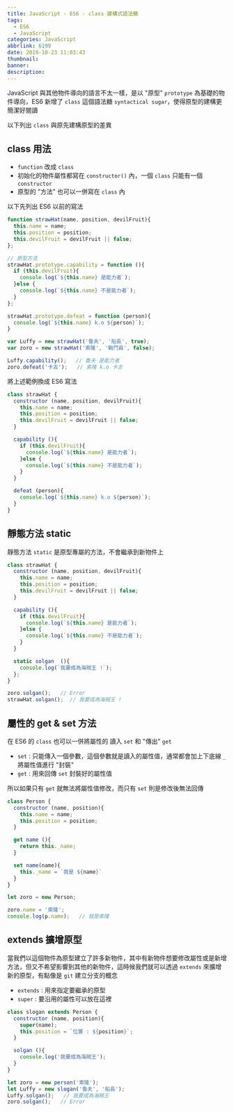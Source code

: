```yaml
---
title: JavaScript - ES6 - class 建構式語法糖
tags:
  - ES6
  - JavaScript
categories: JavaScript
abbrlink: 6199
date: 2019-10-23 11:03:43
thumbnail:
banner:
description:
---
```


JavaScript 與其他物件導向的語言不太一樣，是以 "原型" `prototype` 為基礎的物件導向，ES6 新增了 `class` 這個語法糖 `syntactical sugar`，使得原型的建構更簡潔好閱讀

<!-- more -->

以下列出 `class` 與原先建構原型的差異

## class 用法

* `function` 改成 `class`
* 初始化的物件屬性都寫在 `constructor()` 內，一個 `class` 只能有一個 `constructor`
* 原型的 "方法" 也可以一併寫在 `class` 內

以下先列出 ES6 以前的寫法

``` js
function strawHat(name, position, devilFruit){
  this.name = name;
  this.position = position;
  this.devilFruit = devilFruit || false;
};

// 原型方法
strawHat.prototype.capability = function (){
  if (this.devilFruit){
    console.log(`${this.name} 是能力者`);
  }else {
    console.log(`${this.name} 不是能力者`);
  }
};

strawHat.prototype.defeat = function (person){
  console.log(`${this.name} k.o ${person}`);
}

var Luffy = new strawHat('魯夫', '船長', true);
var zoro = new strawHat('索隆', '戰鬥員', false);

Luffy.capability();   // 魯夫 是能力者
zoro.defeat('卡古');   // 索隆 k.o 卡古
```

將上述範例換成 ES6 寫法

``` js
class strawHat {
  constructor (name, position, devilFruit){
    this.name = name;
    this.position = position;
    this.devilFruit = devilFruit || false;
  }

  capability (){
    if (this.devilFruit){
      console.log(`${this.name} 是能力者`);
    }else {
      console.log(`${this.name} 不是能力者`);
    }
  }

  defeat (person){
    console.log(`${this.name} k.o ${person}`);
  }
}
```

## 靜態方法 static

靜態方法 `static` 是原型專屬的方法，不會繼承到新物件上

``` js
class strawHat {
  constructor (name, position, devilFruit){
    this.name = name;
    this.position = position;
    this.devilFruit = devilFruit || false;
  }

  capability (){
    if (this.devilFruit){
      console.log(`${this.name} 是能力者`);
    }else {
      console.log(`${this.name} 不是能力者`);
    }
  }

  static solgan  (){
    console.log(`我要成為海賊王 !`);
  };
}

zoro.solgan();   // Error
strawHat.solgan();  // 我要成為海賊王 !
```

## 屬性的 get & set 方法

在 ES6 的 `class` 也可以一併將屬性的 讀入 `set` 和 "傳出" `get`

* `set` : 只能傳入一個參數，這個參數就是讀入的屬性值，通常都會加上下底線 `_` 將屬性值進行 "封裝"
* `get` : 用來回傳 `set` 封裝好的屬性值

所以如果只有 `get` 就無法將屬性值修改，而只有 `set` 則是修改後無法回傳

``` js
class Person {
  constructor (name, position){
    this.name = name;
    this.position = position;
  }

  get name (){
    return this._name;
  }

  set name(name){
    this._name = `我是 ${name}`
  }
}

let zoro = new Person;

zoro.name = '索隆';
console.log(p.name);   // 我是索隆
```

## extends 擴增原型

當我們以這個物件為原型建立了許多新物件，其中有新物件想要修改屬性或是新增方法，但又不希望影響到其他的新物件，這時候我們就可以透過 `extends` 來擴增新的原型，有點像是 `git` 建立分支的概念

* `extends` : 用來指定要繼承的原型
* `super` : 要沿用的屬性可以放在這裡

``` js
class slogan extends Person {
  constructor (name, position){
    super(name);
    this.position = `位置 : ${position}`;
  }

  solgan (){
    console.log('我要成為海賊王');
  }
}

let zoro = new person('索隆');
let Luffy = new slogan('魯夫', '船長');
Luffy.solgan();   // 我要成為海賊王
zoro.solgan();   // Error
```

